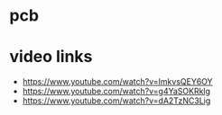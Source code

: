 # pcb


# video links
* https://www.youtube.com/watch?v=ImkvsQEY6OY
* https://www.youtube.com/watch?v=g4YaSOKRklg
* https://www.youtube.com/watch?v=dA2TzNC3Lig
